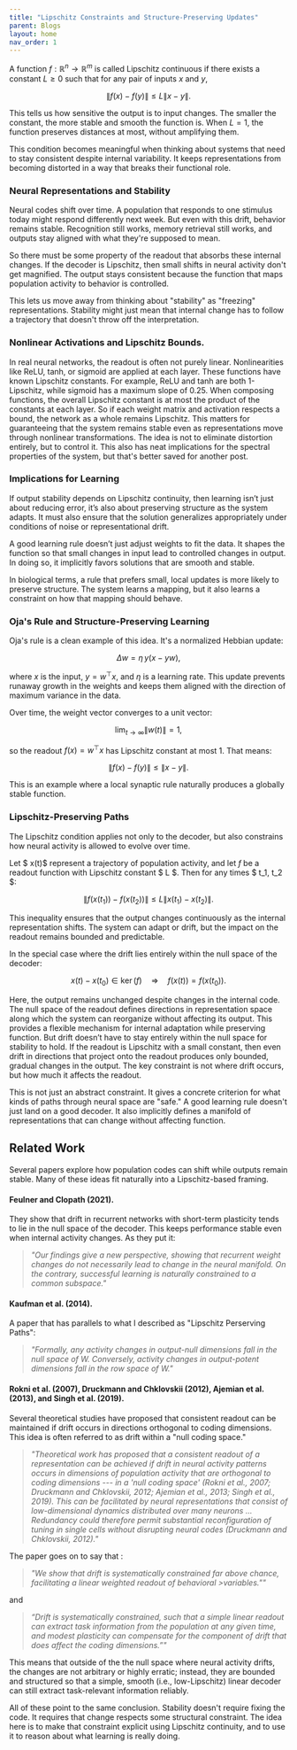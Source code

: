 ```yaml
---
title: "Lipschitz Constraints and Structure-Preserving Updates"
parent: Blogs
layout: home
nav_order: 1
---
```


<!-- BEGIN: MathJax -->
<div>
<script>
  window.MathJax = {
    tex: {
      inlineMath: [['$', '$'], ['\\(', '\\)']],
      displayMath: [['$$', '$$'], ['\\[', '\\]']]
    }
  };
</script>
<script id="MathJax-script" async
  src="https://cdn.jsdelivr.net/npm/mathjax@3/es5/tex-mml-chtml.js">
</script>
</div>
<!-- END: MathJax -->

A function $f : \mathbb{R}^n \to \mathbb{R}^m$ is called Lipschitz
continuous if there exists a constant $L \geq 0$ such that for any pair
of inputs $x$ and $y$,

$$\|f(x) - f(y)\| \leq L \|x - y\|.$$

This tells us how sensitive the output is to input changes. The smaller
the constant, the more stable and smooth the function is. When $L = 1$,
the function preserves distances at most, without amplifying them.

This condition becomes meaningful when thinking about systems that need
to stay consistent despite internal variability. It keeps
representations from becoming distorted in a way that breaks their
functional role.

### Neural Representations and Stability

Neural codes shift over time. A population that responds to one stimulus
today might respond differently next week. But even with this drift,
behavior remains stable. Recognition still works, memory retrieval still
works, and outputs stay aligned with what they're supposed to mean.

So there must be some property of the readout that absorbs these
internal changes. If the decoder is Lipschitz, then small shifts in
neural activity don't get magnified. The output stays consistent because
the function that maps population activity to behavior is controlled.

This lets us move away from thinking about \"stability\" as \"freezing\"
representations. Stability might just mean that internal change has to
follow a trajectory that doesn't throw off the interpretation.

### Nonlinear Activations and Lipschitz Bounds.

In real neural networks, the readout is often not purely linear.
Nonlinearities like ReLU, tanh, or sigmoid are applied at each layer.
These functions have known Lipschitz constants. For example, ReLU and
tanh are both 1-Lipschitz, while sigmoid has a maximum slope of 0.25.
When composing functions, the overall Lipschitz constant is at most the
product of the constants at each layer. So if each weight matrix and
activation respects a bound, the network as a whole remains Lipschitz.
This matters for guaranteeing that the system remains stable
even as representations move through nonlinear transformations. The idea
is not to eliminate distortion entirely, but to control it. This also
has neat implications for the spectral properties of the system, but
that's better saved for another post.

### Implications for Learning
If output stability depends on Lipschitz continuity, then learning isn’t just about reducing error, 
it’s also about preserving structure as the system adapts. It must also ensure that the solution generalizes 
appropriately under conditions of noise or representational drift.

A good learning rule doesn’t just adjust weights to fit the data. It shapes the function so that small 
changes in input lead to controlled changes in output. In doing so, it implicitly favors solutions 
that are smooth and stable.

In biological terms, a rule that prefers small, local updates is more
likely to preserve structure. The system learns a mapping, but it also
learns a constraint on how that mapping should behave.

### Oja's Rule and Structure-Preserving Learning

Oja's rule is a clean example of this idea. It's a normalized Hebbian
update:

$$\Delta w = \eta\, y (x - y w),$$

where $x$ is the input, $y = w^\top x$, and $\eta$ is a learning rate.
This update prevents runaway growth in the weights and keeps them
aligned with the direction of maximum variance in the data.

Over time, the weight vector converges to a unit vector:

$$\lim_{t \to \infty} \|w(t)\| = 1,$$

so the readout $f(x) = w^\top x$ has Lipschitz constant at most 1. That
means:

$$\|f(x) - f(y)\| \leq \|x - y\|.$$

This is an example where a local synaptic rule naturally produces a
globally stable function.

### Lipschitz-Preserving Paths


The Lipschitz condition applies not only to the decoder, but also constrains how neural activity is allowed to evolve over time.

Let $ x(t)$ represent a trajectory of population activity, and let $f$ be a readout function with Lipschitz constant $ L $. Then for any times $ t_1, t_2 $:

$$
\|f(x(t_1)) - f(x(t_2))\| \leq L \|x(t_1) - x(t_2)\|.
$$

This inequality ensures that the output changes continuously as the internal representation shifts. The system can adapt or drift, but the impact on the readout remains bounded and predictable.

In the special case where the drift lies entirely within the null space of the decoder:

$$
x(t) - x(t_0) \in \ker(f) \quad \Rightarrow \quad f(x(t)) = f(x(t_0)).
$$

Here, the output remains unchanged despite changes in the internal code. The null space of the readout defines directions in representation space along which the system can reorganize without affecting its output. This provides a flexible mechanism for internal adaptation while preserving function.
But drift doesn’t have to stay entirely within the null space for stability to hold. If the 
readout is Lipschitz with a small constant, then even drift in directions that project onto the 
readout produces only bounded, gradual changes in the output. The key constraint is not where drift occurs, but 
how much it affects the readout. 

This is not just an abstract constraint. It gives a concrete criterion
for what kinds of paths through neural space are \"safe.\" A good
learning rule doesn't just land on a good decoder. It also implicitly
defines a manifold of representations that can change without affecting
function.

## Related Work

Several papers explore how population codes can shift while outputs
remain stable. Many of these ideas fit naturally into a Lipschitz-based
framing.

#### Feulner and Clopath (2021).

They show that drift in recurrent networks with short-term plasticity
tends to lie in the null space of the decoder. This keeps performance
stable even when internal activity changes. As they put it:

> *\"Our findings give a new perspective, showing that recurrent weight
> changes do not necessarily lead to change in the neural manifold. On
> the contrary, successful learning is naturally constrained to a common
> subspace.\"*

#### Kaufman et al. (2014).

A paper that has parallels to what I described as "Lipschitz Perserving Paths":

> *\"Formally, any activity changes in output-null dimensions fall in
> the null space of $W$. Conversely, activity changes in output-potent
> dimensions fall in the row space of $W$.\"*

#### Rokni et al. (2007), Druckmann and Chklovskii (2012), Ajemian et al. (2013), and Singh et al. (2019).

Several theoretical studies have proposed that consistent readout can be
maintained if drift occurs in directions orthogonal to coding
dimensions. This idea is often referred to as drift within a "null
coding space."

> *\"Theoretical work has proposed that a consistent readout of a
> representation can be achieved if drift in neural activity patterns
> occurs in dimensions of population activity that are orthogonal to
> coding dimensions --- in a 'null coding space' (Rokni et al., 2007;
> Druckmann and Chklovskii, 2012; Ajemian et al., 2013; Singh et al.,
> 2019). This can be facilitated by neural representations that consist
> of low-dimensional dynamics distributed over many neurons \...
> Redundancy could therefore permit substantial reconfiguration of
> tuning in single cells without disrupting neural codes (Druckmann and
> Chklovskii, 2012).\"*


The paper goes on to say that :
> *\"We show that drift is systematically constrained far above chance, facilitating a linear weighted readout of behavioral >variables."\"*

and 

> *“Drift is systematically constrained, such that a simple linear readout can extract task information from the population at any given time, and modest plasticity can compensate for the component of drift that does affect the coding dimensions.”\"*


This means that outside of the the null space where neural activity drifts, the changes are not arbitrary or highly erratic; instead, they are bounded and structured so that a simple, smooth (i.e., low-Lipschitz) linear decoder can still extract task-relevant information reliably.


All of these point to the same conclusion. Stability doesn't require
fixing the code. It requires that change respects some structural
constraint. The idea here is to make that constraint explicit using
Lipschitz continuity, and to use it to reason about what learning is
really doing.

